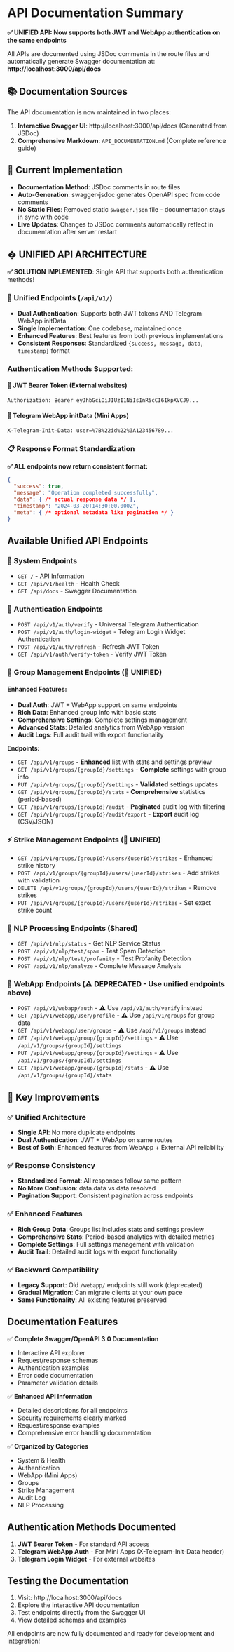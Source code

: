 # API Documentation Summary

**✅ UNIFIED API: Now supports both JWT and WebApp authentication on the same endpoints**

All APIs are documented using JSDoc comments in the route files and automatically generate Swagger documentation at: **http://localhost:3000/api/docs**

## 📚 Documentation Sources

The API documentation is now maintained in two places:
1. **Interactive Swagger UI**: http://localhost:3000/api/docs (Generated from JSDoc)
2. **Comprehensive Markdown**: `API_DOCUMENTATION.md` (Complete reference guide)

## 🔧 Current Implementation

- **Documentation Method**: JSDoc comments in route files
- **Auto-Generation**: swagger-jsdoc generates OpenAPI spec from code comments
- **No Static Files**: Removed static `swagger.json` file - documentation stays in sync with code
- **Live Updates**: Changes to JSDoc comments automatically reflect in documentation after server restart

## � **UNIFIED API ARCHITECTURE** 

**✅ SOLUTION IMPLEMENTED**: Single API that supports both authentication methods!

### **🌟 Unified Endpoints** (`/api/v1/`)
- **Dual Authentication**: Supports both JWT tokens AND Telegram WebApp initData
- **Single Implementation**: One codebase, maintained once
- **Enhanced Features**: Best features from both previous implementations
- **Consistent Responses**: Standardized `{success, message, data, timestamp}` format

### **Authentication Methods Supported:**

#### 🔑 **JWT Bearer Token** (External websites)
```http
Authorization: Bearer eyJhbGciOiJIUzI1NiIsInR5cCI6IkpXVCJ9...
```

#### 📱 **Telegram WebApp initData** (Mini Apps)
```http
X-Telegram-Init-Data: user=%7B%22id%22%3A123456789...
```

### **📋 Response Format Standardization**

**✅ ALL endpoints now return consistent format:**
```json
{
  "success": true,
  "message": "Operation completed successfully",
  "data": { /* actual response data */ },
  "timestamp": "2024-03-20T14:30:00.000Z",
  "meta": { /* optional metadata like pagination */ }
}
```

## Available Unified API Endpoints

### 🔧 System Endpoints
- `GET /` - API Information
- `GET /api/v1/health` - Health Check
- `GET /api/docs` - Swagger Documentation

### 🔐 Authentication Endpoints 
- `POST /api/v1/auth/verify` - Universal Telegram Authentication
- `POST /api/v1/auth/login-widget` - Telegram Login Widget Authentication
- `POST /api/v1/auth/refresh` - Refresh JWT Token
- `GET /api/v1/auth/verify-token` - Verify JWT Token

### 👥 **Group Management Endpoints** (🌟 UNIFIED)

#### Enhanced Features:
- **Dual Auth**: JWT + WebApp support on same endpoints
- **Rich Data**: Enhanced group info with basic stats
- **Comprehensive Settings**: Complete settings management
- **Advanced Stats**: Detailed analytics from WebApp version
- **Audit Logs**: Full audit trail with export functionality

**Endpoints:**
- `GET /api/v1/groups` - **Enhanced** list with stats and settings preview
- `GET /api/v1/groups/{groupId}/settings` - **Complete** settings with group info
- `PUT /api/v1/groups/{groupId}/settings` - **Validated** settings updates
- `GET /api/v1/groups/{groupId}/stats` - **Comprehensive** statistics (period-based)
- `GET /api/v1/groups/{groupId}/audit` - **Paginated** audit log with filtering
- `GET /api/v1/groups/{groupId}/audit/export` - **Export** audit log (CSV/JSON)

### ⚡ **Strike Management Endpoints** (🌟 UNIFIED)
- `GET /api/v1/groups/{groupId}/users/{userId}/strikes` - Enhanced strike history
- `POST /api/v1/groups/{groupId}/users/{userId}/strikes` - Add strikes with validation
- `DELETE /api/v1/groups/{groupId}/users/{userId}/strikes` - Remove strikes  
- `PUT /api/v1/groups/{groupId}/users/{userId}/strikes` - Set exact strike count

### 🤖 NLP Processing Endpoints (Shared)
- `GET /api/v1/nlp/status` - Get NLP Service Status
- `POST /api/v1/nlp/test/spam` - Test Spam Detection
- `POST /api/v1/nlp/test/profanity` - Test Profanity Detection
- `POST /api/v1/nlp/analyze` - Complete Message Analysis

### 📱 **WebApp Endpoints** (⚠️ DEPRECATED - Use unified endpoints above)
- `POST /api/v1/webapp/auth` - ⚠️ Use `/api/v1/auth/verify` instead  
- `GET /api/v1/webapp/user/profile` - ⚠️ Use `/api/v1/groups` for group data
- `GET /api/v1/webapp/user/groups` - ⚠️ Use `/api/v1/groups` instead
- `GET /api/v1/webapp/group/{groupId}/settings` - ⚠️ Use `/api/v1/groups/{groupId}/settings`
- `PUT /api/v1/webapp/group/{groupId}/settings` - ⚠️ Use `/api/v1/groups/{groupId}/settings`
- `GET /api/v1/webapp/group/{groupId}/stats` - ⚠️ Use `/api/v1/groups/{groupId}/stats`

## 🎯 **Key Improvements**

### ✅ **Unified Architecture**
- **Single API**: No more duplicate endpoints
- **Dual Authentication**: JWT + WebApp on same routes
- **Best of Both**: Enhanced features from WebApp + External API reliability

### ✅ **Response Consistency** 
- **Standardized Format**: All responses follow same pattern
- **No More Confusion**: data.data vs data resolved
- **Pagination Support**: Consistent pagination across endpoints

### ✅ **Enhanced Features**
- **Rich Group Data**: Groups list includes stats and settings preview
- **Comprehensive Stats**: Period-based analytics with detailed metrics
- **Complete Settings**: Full settings management with validation
- **Audit Trail**: Detailed audit logs with export functionality

### ✅ **Backward Compatibility**
- **Legacy Support**: Old `/webapp/` endpoints still work (deprecated)
- **Gradual Migration**: Can migrate clients at your own pace
- **Same Functionality**: All existing features preserved

## Documentation Features

✅ **Complete Swagger/OpenAPI 3.0 Documentation**
- Interactive API explorer
- Request/response schemas
- Authentication examples
- Error code documentation
- Parameter validation details

✅ **Enhanced API Information**
- Detailed descriptions for all endpoints
- Security requirements clearly marked
- Request/response examples
- Comprehensive error handling documentation

✅ **Organized by Categories**
- System & Health
- Authentication
- WebApp (Mini Apps)
- Groups
- Strike Management
- Audit Log
- NLP Processing

## Authentication Methods Documented

1. **JWT Bearer Token** - For standard API access
2. **Telegram WebApp Auth** - For Mini Apps (X-Telegram-Init-Data header)
3. **Telegram Login Widget** - For external websites

## Testing the Documentation

1. Visit: http://localhost:3000/api/docs
2. Explore the interactive API documentation
3. Test endpoints directly from the Swagger UI
4. View detailed schemas and examples

All endpoints are now fully documented and ready for development and integration!
